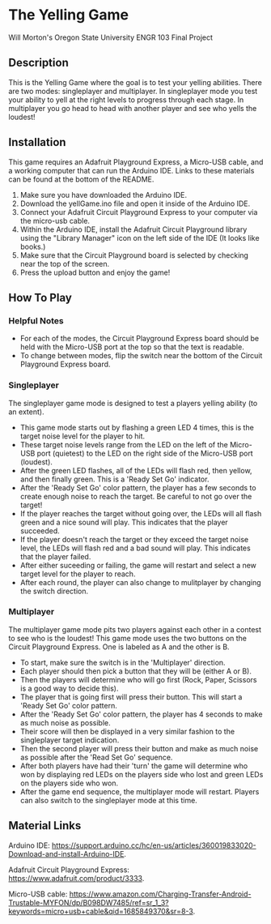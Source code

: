 # The Yelling Game
Will Morton's Oregon State University ENGR 103 Final Project

## Description

This is the Yelling Game where the goal is to test your yelling abilities. There are two modes: singleplayer and multiplayer. In singleplayer mode you test your ability to yell at the right levels to progress through each stage. In multiplayer you go head to head with another player and see who yells the loudest!

## Installation

This game requires an Adafruit Playground Express, a Micro-USB cable, and a working computer that can run the Arduino IDE. Links to these materials can be found at the bottom of the README. 

1. Make sure you have downloaded the Arduino IDE. 
2. Download the yellGame.ino file and open it inside of the Arduino IDE. 
3. Connect your Adafruit Circuit Playground Express to your computer via the micro-usb cable.
4. Within the Arduino IDE, install the Adafruit Circuit Playground library using the "Library Manager" icon on the left side of the IDE (It looks like books.)
5. Make sure that the Circuit Playground board is selected by checking near the top of the screen. 
6. Press the upload button and enjoy the game!

## How To Play

### Helpful Notes

- For each of the modes, the Circuit Playground Express board should be held with the Micro-USB port at the top so that the text is readable.
- To change between modes, flip the switch near the bottom of the Circuit Playground Express board. 

### Singleplayer

The singleplayer game mode is designed to test a players yelling ability (to an extent). 
- This game mode starts out by flashing a green LED 4 times, this is the target noise level for the player to hit. 
- These target noise levels range from the LED on the left of the Micro-USB port (quietest) to the LED on the right side of the Micro-USB port (loudest). 
- After the green LED flashes, all of the LEDs will flash red, then yellow, and then finally green. This is a 'Ready Set Go' indicator. 
- After the 'Ready Set Go' color pattern, the player has a few seconds to create enough noise to reach the target. Be careful to not go over the target!
- If the player reaches the target without going over, the LEDs will all flash green and a nice sound will play. This indicates that the player succeeded. 
- If the player doesn't reach the target or they exceed the target noise level, the LEDs will flash red and a bad sound will play. This indicates that the player failed. 
- After either suceeding or failing, the game will restart and select a new target level for the player to reach.
- After each round, the player can also change to mulitplayer by changing the switch direction. 

### Multiplayer

The multiplayer game mode pits two players against each other in a contest to see who is the loudest!
This game mode uses the two buttons on the Circuit Playground Express. One is labeled as A and the other is B.
- To start, make sure the switch is in the 'Multiplayer' direction. 
- Each player should then pick a button that they will be (either A or B). 
- Then the players will determine who will go first (Rock, Paper, Scissors is a good way to decide this). 
- The player that is going first will press their button. This will start a 'Ready Set Go' color pattern. 
- After the 'Ready Set Go' color pattern, the player has 4 seconds to make as much noise as possible. 
- Their score will then be displayed in a very similar fashion to the singleplayer target indication. 
- Then the second player will press their button and make as much noise as possible after the 'Read Set Go' sequence. 
- After both players have had their 'turn' the game will determine who won by displaying red LEDs on the players side who lost and green LEDs on the players side who won. 
- After the game end sequence, the multiplayer mode will restart. Players can also switch to the singleplayer mode at this time.

## Material Links

Arduino IDE: https://support.arduino.cc/hc/en-us/articles/360019833020-Download-and-install-Arduino-IDE.

Adafruit Circuit Playground Express: https://www.adafruit.com/product/3333.

Micro-USB cable: https://www.amazon.com/Charging-Transfer-Android-Trustable-MYFON/dp/B098DW7485/ref=sr_1_3?keywords=micro+usb+cable&qid=1685849370&sr=8-3.
